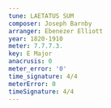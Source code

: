 ```yaml
---
tune: LAETATUS SUM
composer: Joseph Barnby
arranger: Ebenezer Elliott
year: 1820-1910
meter: 7.7.7.3.
key: E Major
anacrusis: 0
meter_error: '0'
time_signature: 4/4
meterError: 0
timeSignature: 4/4
---
```


